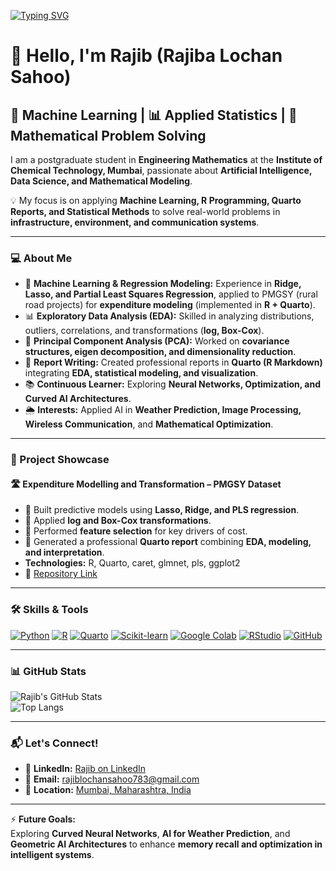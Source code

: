 [![Typing SVG](https://readme-typing-svg.herokuapp.com?size=24&color=00FFCC&center=true&vCenter=true&width=1000&lines=Hi+👋,+I'm+Rajib+(Rajiba+Lochan+Sahoo)+💡;MSc+Engineering+Mathematics+🎓;Machine+Learning+🤖+|+Applied+Statistics+📊+|+Mathematical+Problem+Solving+⚡)](https://github.com/rajiba-sahoo2202)

# 👋 Hello, I'm **Rajib (Rajiba Lochan Sahoo)**  

## 🤖 Machine Learning | 📊 Applied Statistics | 🔢 Mathematical Problem Solving  

I am a postgraduate student in **Engineering Mathematics** at the **Institute of Chemical Technology, Mumbai**, passionate about **Artificial Intelligence, Data Science, and Mathematical Modeling**.  

💡 My focus is on applying **Machine Learning, R Programming, Quarto Reports, and Statistical Methods** to solve real-world problems in **infrastructure, environment, and communication systems**.  

---

### 💻 About Me  

- 🔎 **Machine Learning & Regression Modeling:** Experience in **Ridge, Lasso, and Partial Least Squares Regression**, applied to PMGSY (rural road projects) for **expenditure modeling** (implemented in **R + Quarto**).  
- 📊 **Exploratory Data Analysis (EDA):** Skilled in analyzing distributions, outliers, correlations, and transformations (**log, Box-Cox**).  
- 🧮 **Principal Component Analysis (PCA):** Worked on **covariance structures, eigen decomposition, and dimensionality reduction**.  
- 📝 **Report Writing:** Created professional reports in **Quarto (R Markdown)** integrating **EDA, statistical modeling, and visualization**.  
- 📚 **Continuous Learner:** Exploring **Neural Networks, Optimization, and Curved AI Architectures**.  
- 🌦️ **Interests:** Applied AI in **Weather Prediction, Image Processing, Wireless Communication**, and **Mathematical Optimization**.  

---

### 🚀 Project Showcase  

#### 🛣️ Expenditure Modelling and Transformation – PMGSY Dataset  
- 📌 Built predictive models using **Lasso, Ridge, and PLS regression**.  
- 🔄 Applied **log and Box-Cox transformations**.  
- 🎯 Performed **feature selection** for key drivers of cost.  
- 📑 Generated a professional **Quarto report** combining **EDA, modeling, and interpretation**.  
- **Technologies:** R, Quarto, caret, glmnet, pls, ggplot2  
- 📂 [Repository Link](https://github.com/rajiba-sahoo2202/Expenditure-Modelling-and-Transformation)  

---

### 🛠️ Skills & Tools  

[![Python](https://img.shields.io/badge/Python-3776AB?style=for-the-badge&logo=python&logoColor=white)]()
[![R](https://img.shields.io/badge/R-276DC3?style=for-the-badge&logo=r&logoColor=white)]()
[![Quarto](https://img.shields.io/badge/Quarto-2D5D7B?style=for-the-badge&logo=quarto&logoColor=white)](https://quarto.org/)
[![Scikit-learn](https://img.shields.io/badge/scikit--learn-F7931E?style=for-the-badge&logo=scikit-learn&logoColor=white)]()
[![Google Colab](https://img.shields.io/badge/Google_Colab-F9AB00?style=for-the-badge&logo=google-colab&logoColor=white)]()
[![RStudio](https://img.shields.io/badge/RStudio-75AADB?style=for-the-badge&logo=rstudio&logoColor=white)]()
[![GitHub](https://img.shields.io/badge/GitHub-000000?style=for-the-badge&logo=github&logoColor=white)]()

---

### 📊 GitHub Stats  

![Rajib's GitHub Stats](https://github-readme-stats.vercel.app/api?username=rajiba-sahoo2202&show_icons=true&theme=dark)  
![Top Langs](https://github-readme-stats.vercel.app/api/top-langs/?username=rajiba-sahoo2202&layout=compact&theme=dark)  

---

### 📬 Let's Connect!  

- 💼 **LinkedIn:** [Rajib on LinkedIn](https://www.linkedin.com/in/rajiba-lochan-sahoo-706b3b2a2)  
- 📧 **Email:** [rajiblochansahoo783@gmail.com](mailto:rajiblochansahoo783@gmail.com)  
- 📍 **Location:** [Mumbai, Maharashtra, India](http://maps.apple.com/?address=Mumbai,%20Maharashtra,%20India)  

---

⚡ **Future Goals:**  
Exploring **Curved Neural Networks**, **AI for Weather Prediction**, and **Geometric AI Architectures** to enhance **memory recall and optimization in intelligent systems**.  
